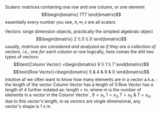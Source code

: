 Scalars: matrices containing one row and one column, or one element
	$$\begin{bmatrix}
	777
	\end{bmatrix}$$
essentially every number you see, $\pi, \infty, \epsilon$ are all scalars

Vectors: singe dimension objects, practically the simplest algebraic object
	$$\begin{bmatrix}
	2 \\
	5 \\
	0
	\end{bmatrix}$$
	*usually, matrices are considered and analyzed as if they are a collection of vectors, i.e., one for each column or row*
		logically, here comes the shit
		two types of vectors:
				$$\text{Column Vector} =\begin{bmatrix}
	9 \\
	1 \\
	7
	\end{bmatrix}$$
				$$\text{Row Vector}=\begin{bmatrix}
		5 & 4 & 9 & 0 
		\end{bmatrix}$$
intuitive af
we often want to know how many elements are in a vector
	a.k.a. : the length of the vector
		$\text{Column Vector}$ has a length of 3
		$\text{Row Vector}$ has a length of 4
			further notated as: 
				length = m, where m is the number of elements in a vector
					in the $\text{Column Vector}$ , $9 = x_1, 1=x_2, 7=x_3$ & $7=x_m$ due to this vector's length, m
				as vectors are single dimensional, any vector's shape is 1 x m